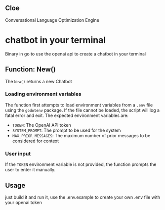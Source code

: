 
## Cloe
 Conversational Language Optimization Engine
# chatbot in your terminal 

Binary in go to use the openai api to create a chatbot in your terminal

## Function: New()
The `New()` returns a new Chatbot 

### Loading environment variables
The function first attempts to load environment variables from a `.env` file using the `godotenv` package. If the file cannot be loaded, the script will log a fatal error and exit. The expected environment variables are:
- `TOKEN`: The OpenAI API token
- `SYSTEM_PROMPT`: The prompt to be used for the system
- `MAX_PRIOR_MESSAGES`: The maximum number of prior messages to be considered for context

### User input
If the `TOKEN` environment variable is not provided, the function prompts the user to enter it manually.


## Usage
just build it and run it, use the .env.example to create your own .env file with your openai token
